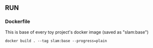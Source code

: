 ## RUN
### Dockerfile
This is base of every toy project's docker image (saved as "slam:base")
``` shell
docker build . --tag slam:base --progress=plain
```